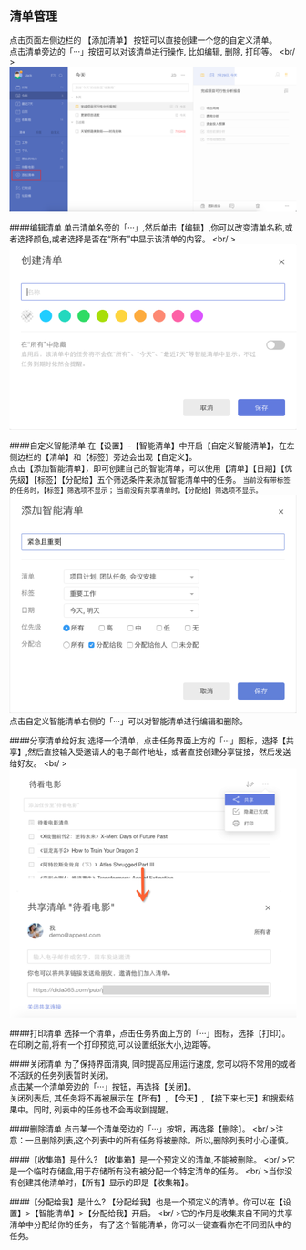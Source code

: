 ## 清单管理
点击页面左侧边栏的 【添加清单】 按钮可以直接创建一个您的自定义清单。<br />点击清单旁边的「···」按钮可以对该清单进行操作, 比如编辑, 删除, 打印等。
<br/ >![](web-创建清单.png)

####编辑清单
单击清单名旁的「···」,然后单击【编辑】,你可以改变清单名称,或者选择颜色,或者选择是否在“所有”中显示该清单的内容。
<br/ >![](../images/images_web2.0/listedit.png)


####自定义智能清单
在【设置】-【智能清单】中开启【自定义智能清单】，在左侧边栏的【清单】和【标签】旁边会出现【自定义】。
<br />点击【添加智能清单】，即可创建自己的智能清单，可以使用【清单】【日期】【优先级】【标签】【分配给】五个筛选条件来添加智能清单中的任务。
`当前没有带标签的任务时，【标签】筛选项不显示；` 
`当前没有共享清单时，【分配给】筛选项不显示。` 
![](自定义智能清单.png)
<br />点击自定义智能清单右侧的「···」可以对智能清单进行编辑和删除。


####分享清单给好友
选择一个清单，点击任务界面上方的「···」图标，选择【共享】,然后直接输入受邀请人的电子邮件地址，或者直接创建分享链接，然后发送给好友。
<br/ >![](../images/images_web2.0/share.png)


####打印清单
选择一个清单，点击任务界面上方的「···」图标，选择【打印】。在印刷之前,将有一个打印预览,可以设置纸张大小,边距等。


####关闭清单
为了保持界面清爽, 同时提高应用运行速度, 您可以将不常用的或者不活跃的任务列表暂时关闭。
<br/>点击某一个清单旁边的「···」按钮，再选择【关闭】。
<br/>关闭列表后, 其任务将不再被展示在【所有】, 【今天】, 【接下来七天】和搜索结果中。同时, 列表中的任务也不会再收到提醒。

####删除清单
点击某一个清单旁边的「···」按钮，再选择【删除】。
<br/ >注意：一旦删除列表,这个列表中的所有任务将被删除。所以,删除列表时小心谨慎。

####【收集箱】是什么?
【收集箱】是一个预定义的清单,不能被删除。
<br/ >它是一个临时存储盒,用于存储所有没有被分配一个特定清单的任务。
<br/ >当你没有创建其他清单时，【所有】显示的即是【收集箱】。


####【分配给我】是什么?
【分配给我】也是一个预定义的清单。你可以在【设置】>【智能清单】>【分配给我】开启。
<br/ >它的作用是收集来自不同的共享清单中分配给你的任务， 有了这个智能清单，你可以一键查看你在不同团队中的任务。

